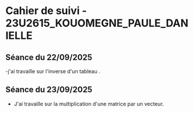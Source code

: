 # Cahier de suivi - 23U2615_KOUOMEGNE_PAULE_DANIELLE

## Séance du 22/09/2025
-j'ai travaille sur l'inverse d'un tableau . 

## Séance du 23/09/2025
- J'ai travaille sur la multiplication d'une matrice par un vecteur.
